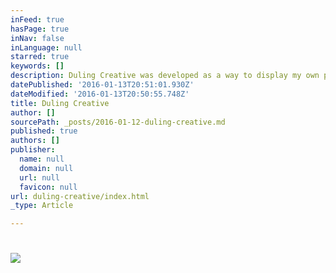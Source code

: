 ```yaml
---
inFeed: true
hasPage: true
inNav: false
inLanguage: null
starred: true
keywords: []
description: Duling Creative was developed as a way to display my own personal work from the past as well as giving a glimpse into the future of where my art is going.
datePublished: '2016-01-13T20:51:01.930Z'
dateModified: '2016-01-13T20:50:55.748Z'
title: Duling Creative
author: []
sourcePath: _posts/2016-01-12-duling-creative.md
published: true
authors: []
publisher:
  name: null
  domain: null
  url: null
  favicon: null
url: duling-creative/index.html
_type: Article

---
```

# ![](https://the-grid-user-content.s3-us-west-2.amazonaws.com/32cb7140-516f-4a92-8591-57c49037b1c3.png)